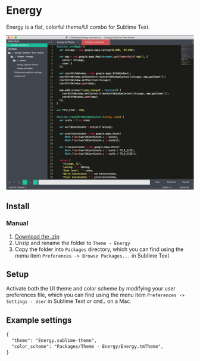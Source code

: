 # Energy

Energy is a flat, colorful theme/UI combo for Sublime Text.

![Energy Screenshot](screenshot.png)

## Install

### Manual

1. [Download the .zip](https://github.com/sandralundgren/Energy-Sublime-Text-theme/archive/master.zip)
2. Unzip and rename the folder to `Theme - Energy`
3. Copy the folder into `Packages` directory, which you can find using the menu item `Preferences -> Browse Packages...` in Sublime Text

## Setup

Activate both the UI theme and color scheme by modifying your user preferences file, which you can find using the menu item `Preferences -> Settings - User` in Sublime Text or <kbd>cmd</kbd><kbd>,</kbd> on a Mac.

## Example settings
```
{
  "theme": "Energy.sublime-theme",
  "color_scheme": "Packages/Theme - Energy/Energy.tmTheme",
}
``` 
